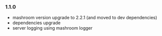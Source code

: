 ### 1.1.0

* mashroom version upgrade to 2.2.1 (and moved to dev dependencies)
* dependencies upgrade
* server logging using mashroom logger
